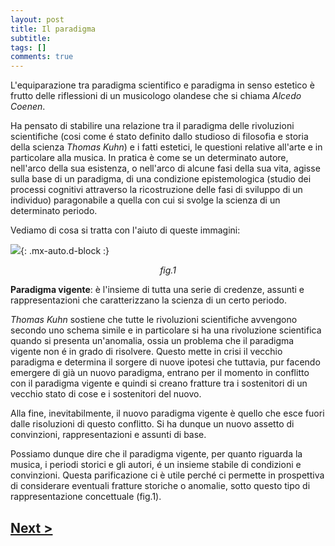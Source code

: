```yaml
---
layout: post
title: Il paradigma
subtitle:
tags: []
comments: true
---
```


L'equiparazione tra paradigma scientifico e paradigma in senso estetico è frutto delle riflessioni di un musicologo olandese che si chiama _Alcedo Coenen_.

Ha pensato di stabilire una relazione tra il paradigma delle rivoluzioni scientifiche (cosi come é stato definito dallo studioso di filosofia e storia della scienza _Thomas Kuhn_) e i fatti estetici, le questioni relative all'arte e in particolare alla musica. In pratica è come se un determinato autore, nell'arco della sua esistenza, o nell'arco di alcune fasi della sua vita, agisse sulla base di un paradigma, di una condizione epistemologica (studio dei processi cognitivi attraverso la ricostruzione delle fasi di sviluppo di un individuo) paragonabile a quella con cui si svolge la scienza di un determinato periodo.


Vediamo di cosa si tratta con l'aiuto di queste immagini:

![](https://velitch.github.io/velitch/assets/img/learn/il_paradigma_di_stockhausen/fig1.png){: .mx-auto.d-block :}
<p style="text-align:center"><i>fig.1</i></p>

**Paradigma vigente**: è l'insieme di tutta una serie di credenze, assunti e rappresentazioni che caratterizzano la scienza di un certo periodo.


_Thomas Kuhn_ sostiene che tutte le rivoluzioni scientifiche avvengono secondo uno schema simile e in particolare si ha una rivoluzione scientifica quando si presenta un'anomalia, ossia un problema che il paradigma vigente non é in grado di risolvere. Questo mette in crisi il vecchio paradigma e determina il sorgere di nuove ipotesi che tuttavia, pur facendo emergere di già un nuovo paradigma, entrano per il momento in conflitto con il paradigma vigente e quindi si creano fratture tra i sostenitori di un vecchio stato di cose e i sostenitori del nuovo.

Alla fine, inevitabilmente, il nuovo paradigma vigente è quello che esce fuori dalle risoluzioni di questo conflitto. Si ha dunque un nuovo assetto di convinzioni, rappresentazioni e assunti di base.

Possiamo dunque dire che il paradigma vigente, per quanto riguarda la musica, i periodi storici e gli autori, é un insieme stabile di condizioni e convinzioni. Questa parificazione ci è utile perché ci permette in prospettiva di considerare eventuali fratture storiche o anomalie, sotto questo tipo di rappresentazione concettuale (fig.1).


<p style="text-align:center">
<h2><a href="https://velitch.github.io/velitch/2021-11-02-01_02_il_concetto_di_pregiudizio/">Next ></a></h2>
</p>

